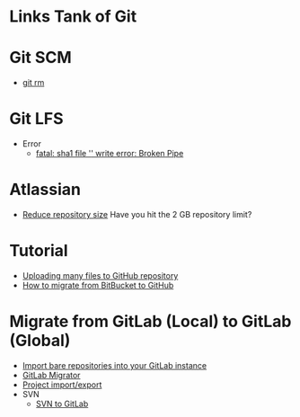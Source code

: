 # Links Tank of Git

# Git SCM
  - [git rm](https://git-scm.com/docs/git-rm)
  
  
# Git LFS
  - Error
    - [fatal: sha1 file '<stdout>' write error: Broken Pipe](https://github.com/git-lfs/git-lfs/issues/2428)

# Atlassian
  - [Reduce repository size](https://confluence.atlassian.com/bitbucket/reduce-repository-size-321848262.html) Have you hit the 2 GB repository limit? 

# Tutorial
  - [Uploading many files to GitHub repository](https://sekika.github.io/2016/06/06/github-many-files/)
  - [How to migrate from BitBucket to GitHub](https://github.com/aiidateam/aiida_core/wiki/How-to-migrate-from-BitBucket-to-GitHub)

# Migrate from GitLab (Local) to GitLab (Global)
  - [Import bare repositories into your GitLab instance](https://docs.gitlab.com/ce/raketasks/import.html)
  - [GitLab Migrator](https://gitlab.com/iv-mexx/gitlab-migrator)
  - [Project import/export](https://docs.gitlab.com/ce/user/project/settings/import_export.html)
  - SVN
    - [SVN to GitLab](https://docs.gitlab.com/ce/user/project/import/svn.html)
